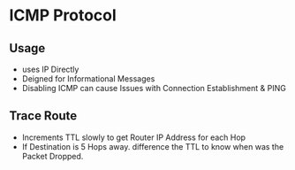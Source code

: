 # ICMP Protocol

## Usage

- uses IP Directly 
- Deigned for Informational Messages
- Disabling ICMP can cause Issues with Connection Establishment & PING

## Trace Route 

- Increments TTL slowly to get Router IP Address for each Hop
- If Destination is 5 Hops away. difference the TTL to know when was the Packet Dropped.

